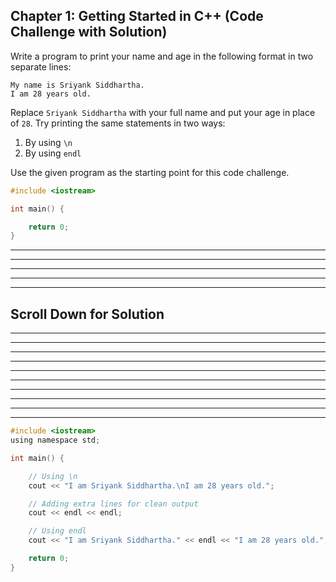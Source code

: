 ## Chapter 1: Getting Started in C++ (Code Challenge with Solution)   

Write a program to print your name and age in the following format in two separate lines: 
```
My name is Sriyank Siddhartha.
I am 28 years old.
```
Replace `Sriyank Siddhartha` with your full name and put your age in place of `28`. Try printing the same statements in two ways: 
1. By using `\n` 
2. By using `endl` 

Use the given program as the starting point for this code challenge. 

```C
#include <iostream>

int main() {

    return 0;
}
```
----
----
----
----
----
## Scroll Down for Solution 
----
----
----
----
----
----
----
----
----
----

```C
#include <iostream>
using namespace std;

int main() {

	// Using \n
	cout << "I am Sriyank Siddhartha.\nI am 28 years old.";

	// Adding extra lines for clean output
	cout << endl << endl;

	// Using endl
	cout << "I am Sriyank Siddhartha." << endl << "I am 28 years old.";

	return 0;
}

```
